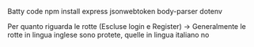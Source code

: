 Batty code
npm install express jsonwebtoken body-parser dotenv


Per quanto riguarda le rotte (Escluse login e Register) -> Generalmente le rotte in lingua inglese sono protete, quelle in lingua italiano no